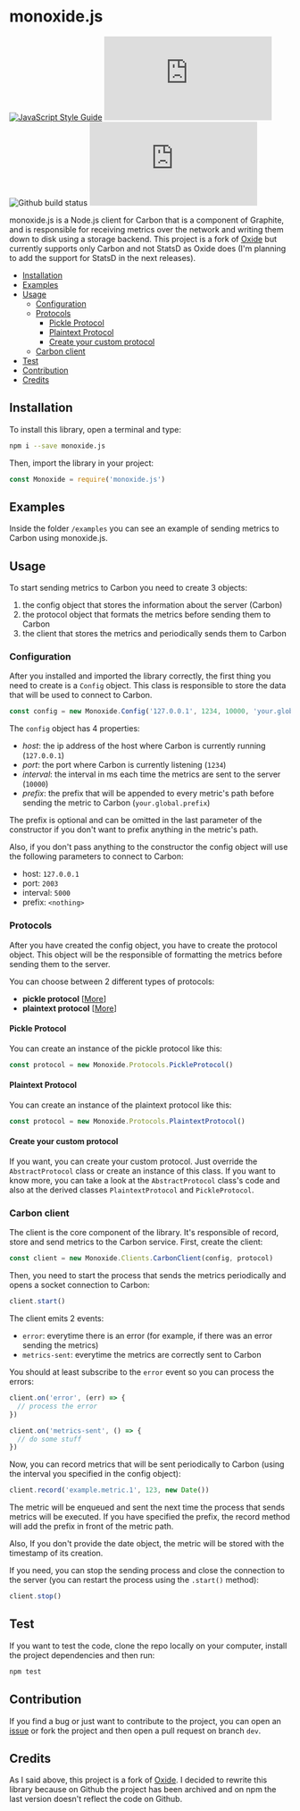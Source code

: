 # monoxide.js <!-- omit in toc -->
[![JavaScript Style Guide](https://img.shields.io/badge/code_style-standard-brightgreen.svg?style=flat-square)](https://standardjs.com)
![npm version](https://img.shields.io/npm/v/monoxide.js?label=npm&style=flat-square)
![Github build status](https://img.shields.io/github/workflow/status/raffaelecalza/monoxide.js/CI?style=flat-square)
[![License MIT](https://img.shields.io/github/license/raffaelecalza/monoxide.js?label=license&style=flat-square)](https://github.com/raffaelecalza/monoxide.js/blob/main/LICENSE)

monoxide.js is a Node.js client for Carbon that is a component of Graphite, and is responsible for receiving metrics over the network and writing them down to disk using a storage backend. This project is a fork of [Oxide](https://github.com/mixer/oxide) but currently supports only Carbon and not StatsD as Oxide does (I'm planning to add the support for StatsD in the next releases).

* [Installation](#installation)
* [Examples](#examples)
* [Usage](#usage)
  * [Configuration](#configuration)
  * [Protocols](#protocols)
    * [Pickle Protocol](#pickle-protocol)
    * [Plaintext Protocol](#plaintext-protocol)
    * [Create your custom protocol](#create-your-custom-protocol)
  * [Carbon client](#carbon-client)
* [Test](#test)
* [Contribution](#contribution)
* [Credits](#credits)

## Installation
To install this library, open a terminal and type:
```bash
npm i --save monoxide.js
```

Then, import the library in your project:
```js
const Monoxide = require('monoxide.js')
```

## Examples
Inside the folder `/examples` you can see an example of sending metrics to Carbon using monoxide.js.

## Usage
To start sending metrics to Carbon you need to create 3 objects:
1. the config object that stores the information about the server (Carbon)
2. the protocol object that formats the metrics before sending them to Carbon
3. the client that stores the metrics and periodically sends them to Carbon

### Configuration
After you installed and imported the library correctly, the first thing you need to create is a `Config` object. This class is responsible to store the data that will be used to connect to Carbon.
```js
const config = new Monoxide.Config('127.0.0.1', 1234, 10000, 'your.global.prefix')
```

The `config` object has 4 properties:
- _host_: the ip address of the host where Carbon is currently running (`127.0.0.1`)
- _port_: the port where Carbon is currently listening (`1234`)
- _interval_: the interval in ms each time the metrics are sent to the server (`10000`)
- _prefix_: the prefix that will be appended to every metric's path before sending the metric to Carbon (`your.global.prefix`)

The prefix is optional and can be omitted in the last parameter of the constructor if you don't want to prefix anything in the metric's path.

Also, if you don't pass anything to the constructor the config object will use the following parameters to connect to Carbon:
- host: `127.0.0.1`
- port: `2003`
- interval: `5000`
- prefix: `<nothing>`

### Protocols
After you have created the config object, you have to create the protocol object. This object will be the responsible of formatting the metrics before sending them to the server.

You can choose between 2 different types of protocols:
- **pickle protocol** [[More](https://graphite.readthedocs.io/en/latest/feeding-carbon.html#the-pickle-protocol)]
- **plaintext protocol** [[More](https://graphite.readthedocs.io/en/latest/feeding-carbon.html#the-plaintext-protocol)]

#### Pickle Protocol
You can create an instance of the pickle protocol like this:
```js
const protocol = new Monoxide.Protocols.PickleProtocol()
```

#### Plaintext Protocol
You can create an instance of the plaintext protocol like this:
```js
const protocol = new Monoxide.Protocols.PlaintextProtocol()
```

#### Create your custom protocol
If you want, you can create your custom protocol. Just override the `AbstractProtocol` class or create an instance of this class. If you want to know more, you can take a look at the `AbstractProtocol` class's code and also at the derived classes `PlaintextProtocol` and `PickleProtocol`.

### Carbon client
The client is the core component of the library. It's responsible of record, store and send metrics to the Carbon service. First, create the client:
```js
const client = new Monoxide.Clients.CarbonClient(config, protocol)
```

Then, you need to start the process that sends the metrics periodically and opens a socket connection to Carbon:
```js
client.start()
```

The client emits 2 events:
- `error`: everytime there is an error (for example, if there was an error sending the metrics)
- `metrics-sent`: everytime the metrics are correctly sent to Carbon

You should at least subscribe to the `error` event so you can process the errors:
```js
client.on('error', (err) => {
  // process the error
})

client.on('metrics-sent', () => {
  // do some stuff
})
```

Now, you can record metrics that will be sent periodically to Carbon (using the interval you specified in the config object):
```js
client.record('example.metric.1', 123, new Date())
```

The metric will be enqueued and sent the next time the process that sends metrics will be executed. If you have specified the prefix, the record method will add the prefix in front of the metric path.

Also, If you don't provide the date object, the metric will be stored with the timestamp of its creation.


If you need, you can stop the sending process and close the connection to the server (you can restart the process using the `.start()` method):
```js
client.stop()
```

## Test
If you want to test the code, clone the repo locally on your computer, install the project dependencies and then run:
```bash
npm test
```

## Contribution
If you find a bug or just want to contribute to the project, you can open an [issue](https://github.com/raffaelecalza/monoxide.js/issues/new) or fork the project and then open a pull request on branch `dev`.

## Credits
As I said above, this project is a fork of [Oxide](https://github.com/mixer/oxide). I decided to rewrite this library because on Github the project has been archived and on npm the last version doesn't reflect the code on Github.
